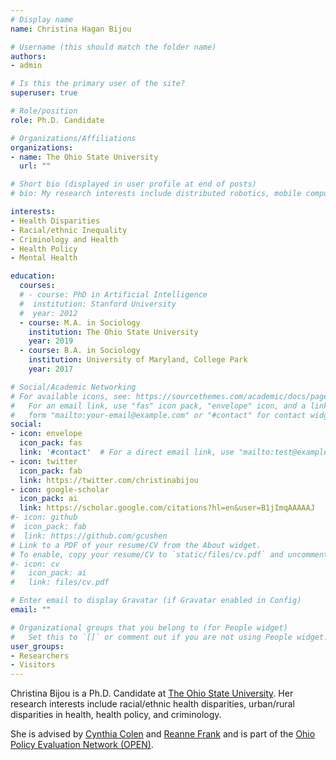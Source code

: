 ```yaml
---
# Display name
name: Christina Hagan Bijou

# Username (this should match the folder name)
authors:
- admin

# Is this the primary user of the site?
superuser: true

# Role/position
role: Ph.D. Candidate

# Organizations/Affiliations
organizations:
- name: The Ohio State University
  url: ""

# Short bio (displayed in user profile at end of posts)
# bio: My research interests include distributed robotics, mobile computing and programmable matter.

interests:
- Health Disparities
- Racial/ethnic Inequality
- Criminology and Health
- Health Policy
- Mental Health

education:
  courses:
  # - course: PhD in Artificial Intelligence
  #  institution: Stanford University
  #  year: 2012
  - course: M.A. in Sociology
    institution: The Ohio State University
    year: 2019
  - course: B.A. in Sociology
    institution: University of Maryland, College Park
    year: 2017

# Social/Academic Networking
# For available icons, see: https://sourcethemes.com/academic/docs/page-builder/#icons
#   For an email link, use "fas" icon pack, "envelope" icon, and a link in the
#   form "mailto:your-email@example.com" or "#contact" for contact widget.
social:
- icon: envelope
  icon_pack: fas
  link: '#contact'  # For a direct email link, use "mailto:test@example.org".
- icon: twitter
  icon_pack: fab
  link: https://twitter.com/christinabijou
- icon: google-scholar
  icon_pack: ai
  link: https://scholar.google.com/citations?hl=en&user=B1jImqAAAAAJ
#- icon: github
#  icon_pack: fab
#  link: https://github.com/gcushen
# Link to a PDF of your resume/CV from the About widget.
# To enable, copy your resume/CV to `static/files/cv.pdf` and uncomment the lines below.
#- icon: cv
#   icon_pack: ai
#   link: files/cv.pdf

# Enter email to display Gravatar (if Gravatar enabled in Config)
email: ""

# Organizational groups that you belong to (for People widget)
#   Set this to `[]` or comment out if you are not using People widget.
user_groups:
- Researchers
- Visitors
---
```


Christina Bijou is a Ph.D. Candidate at [The Ohio State University](https://sociology.osu.edu/people/bijou.1). Her  research interests include racial/ethnic health disparities, urban/rural disparities in health, health policy, and criminology. 

She is advised by [Cynthia Colen](https://sociology.osu.edu/people/colen.3) and [Reanne Frank](https://sociology.osu.edu/people/frank.219) and is part of the [Ohio Policy Evaluation Network (OPEN)](https://u.osu.edu/open/).

